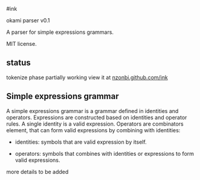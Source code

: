 #ink

okami parser
v0.1

A parser for simple expressions grammars.

MIT license.

## status

tokenize phase partially working
view it at [nzonbi.github.com/ink](http://nzonbi.github.com/ink)


## Simple expressions grammar

A simple expressions grammar is a grammar defined in identities and operators. 
Expressions are constructed based on identities and operator rules. A single identity is a valid expression. Operators are combinators element, that can form valid expressions by combining with identities:

* identities: symbols that are valid expression by itself.

* operators: symbols that combines with identities or expressions to form valid expressions.

more details to be added



	
